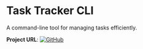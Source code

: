 # Task Tracker CLI

A command-line tool for managing tasks efficiently.

**Project URL**: [![GitHub](https://img.shields.io/badge/GitHub-Repository-blue)](https://roadmap.sh/projects/task-tracker)
